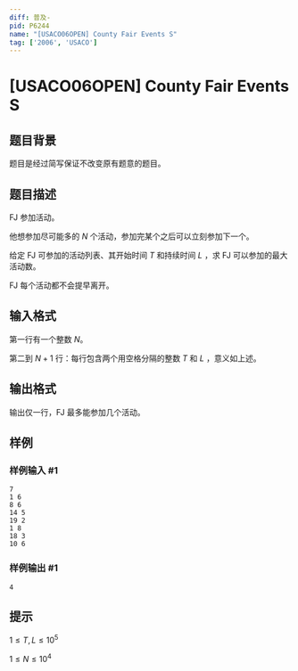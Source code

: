 ```yaml
---
diff: 普及-
pid: P6244
name: "[USACO06OPEN] County Fair Events S"
tag: ['2006', 'USACO']
---
```

# [USACO06OPEN] County Fair Events S
## 题目背景

题目是经过简写保证不改变原有题意的题目。
## 题目描述

FJ 参加活动。 

他想参加尽可能多的 $N$ 个活动，参加完某个之后可以立刻参加下一个。 

给定 FJ 可参加的活动列表、其开始时间 $T$ 和持续时间 $L$ ，求 FJ 可以参加的最大活动数。 

FJ 每个活动都不会提早离开。
## 输入格式

第一行有一个整数 $N$。

第二到 $N+1$ 行：每行包含两个用空格分隔的整数 $T$ 和 $L$ ，意义如上述。
## 输出格式

输出仅一行，FJ 最多能参加几个活动。
## 样例

### 样例输入 #1
```
7
1 6
8 6
14 5
19 2
1 8
18 3
10 6
```
### 样例输出 #1
```
4
```
## 提示

$1\le T,L\le 10^5$

$1\le N\le 10^4$
